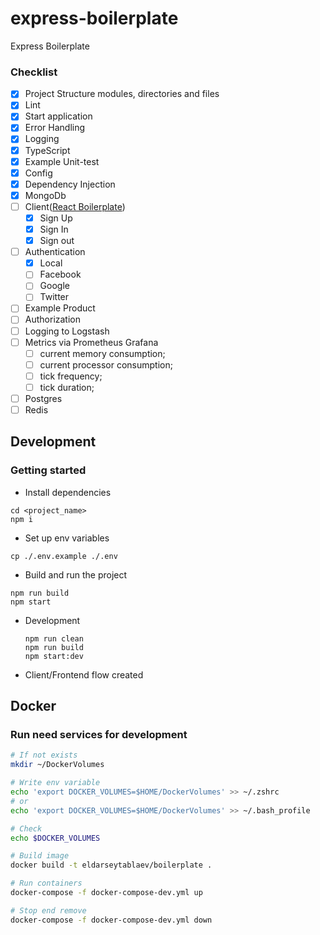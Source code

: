 # express-boilerplate
Express Boilerplate

### Checklist
- [x] Project Structure modules, directories and files
- [x] Lint
- [x] Start application
- [x] Error Handling
- [x] Logging
- [x] TypeScript
- [x] Example Unit-test
- [x] Config
- [x] Dependency Injection
- [x] MongoDb
- [ ] Client([React Boilerplate](https://github.com/eldarseytablaev/react-boilerplate))
    - [x] Sign Up
    - [x] Sign In
    - [x] Sign out
- [ ] Authentication
    - [x] Local
    - [ ] Facebook
    - [ ] Google
    - [ ] Twitter
- [ ] Example Product
- [ ] Authorization
- [ ] Logging to Logstash
- [ ] Metrics via Prometheus Grafana
    - [ ] current memory consumption;
    - [ ] current processor consumption;
    - [ ] tick frequency;
    - [ ] tick duration;
- [ ] Postgres
- [ ] Redis

## Development

### Getting started
- Install dependencies
```
cd <project_name>
npm i
```

- Set up env variables
```
cp ./.env.example ./.env
```

- Build and run the project
```
npm run build
npm start
```

- Development
    ```
    npm run clean
    npm run build
    npm start:dev
    ```

- Client/Frontend flow created


## Docker
### Run need services for development
```bash
# If not exists
mkdir ~/DockerVolumes

# Write env variable
echo 'export DOCKER_VOLUMES=$HOME/DockerVolumes' >> ~/.zshrc
# or
echo 'export DOCKER_VOLUMES=$HOME/DockerVolumes' >> ~/.bash_profile

# Check
echo $DOCKER_VOLUMES

# Build image
docker build -t eldarseytablaev/boilerplate .

# Run containers
docker-compose -f docker-compose-dev.yml up

# Stop end remove
docker-compose -f docker-compose-dev.yml down
```
